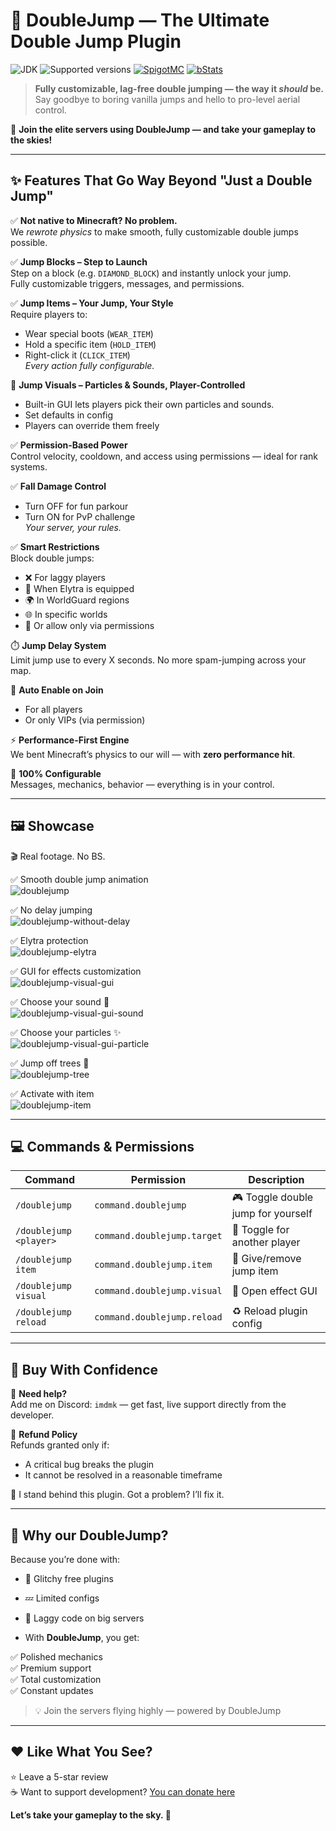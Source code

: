 # 🚀 DoubleJump — The Ultimate Double Jump Plugin

![JDK](https://img.shields.io/badge/JDK-1.17-blue.svg)
![Supported versions](https://img.shields.io/badge/Minecraft-1.17--1.21.5-green.svg)
[![SpigotMC](https://img.shields.io/badge/Buy_on_SpigotMC-yellow.svg)](https://www.spigotmc.org/resources/spenttime.111938/)
[![bStats](https://img.shields.io/badge/Servers_using_doublejump-00695c)](https://bstats.org/plugin/bukkit/Double-Jump/19387)

> **Fully customizable, lag-free double jumping — the way it *should* be.**  
> Say goodbye to boring vanilla jumps and hello to pro-level aerial control.

🎉 **Join the elite servers using DoubleJump — and take your gameplay to the skies!**

---

## ✨ Features That Go Way Beyond "Just a Double Jump"

✅ **Not native to Minecraft? No problem.**  
We *rewrote physics* to make smooth, fully customizable double jumps possible.

✅ **Jump Blocks – Step to Launch**  
Step on a block (e.g. `DIAMOND_BLOCK`) and instantly unlock your jump.  
Fully customizable triggers, messages, and permissions.

✅ **Jump Items – Your Jump, Your Style**  
Require players to:
- Wear special boots (`WEAR_ITEM`)
- Hold a specific item (`HOLD_ITEM`)
- Right-click it (`CLICK_ITEM`)  
  *Every action fully configurable.*

‍🎨 **Jump Visuals – Particles & Sounds, Player-Controlled**  
- Built-in GUI lets players pick their own particles and sounds.  
- Set defaults in config
- Players can override them freely

✅ **Permission-Based Power**  
Control velocity, cooldown, and access using permissions — ideal for rank systems.

✅ **Fall Damage Control**  
- Turn OFF for fun parkour  
- Turn ON for PvP challenge  
*Your server, your rules.*

✅ **Smart Restrictions**   
Block double jumps:
- ❌ For laggy players
- 🛑 When Elytra is equipped
- 🌍 In WorldGuard regions
- 🌐 In specific worlds
- 👥 Or allow only via permissions

⏱️ **Jump Delay System**  
Limit jump use to every X seconds. No more spam-jumping across your map.

🔄 **Auto Enable on Join**
- For all players
- Or only VIPs (via permission)

⚡ **Performance-First Engine**  
We bent Minecraft’s physics to our will — with **zero performance hit**.

🔧 **100% Configurable**  
Messages, mechanics, behavior — everything is in your control.

---

## 🖼️ Showcase

🎬 Real footage. No BS.

✅ Smooth double jump animation  
![doublejump](assets/doublejump.gif)

✅ No delay jumping  
![doublejump-without-delay](assets/doublejump-without-delay.gif)

✅ Elytra protection  
![doublejump-elytra](assets/doublejump-elytra.gif)

✅ GUI for effects customization  
![doublejump-visual-gui](assets/doublejump-visual-gui.gif)

✅ Choose your sound 🎵  
![doublejump-visual-gui-sound](assets/doublejump-visual-gui-sound.png)

✅ Choose your particles ✨  
![doublejump-visual-gui-particle](assets/doublejump-visual-gui-particle.png)

✅ Jump off trees 🌲  
![doublejump-tree](assets/doublejump-tree.gif)

✅ Activate with item  
![doublejump-item](assets/doublejump-item.png)

---

## 💻 Commands & Permissions

| Command                | Permission                  | Description                         |
|------------------------|-----------------------------|-------------------------------------|
| `/doublejump`          | `command.doublejump`        | 🎮 Toggle double jump for yourself  |
| `/doublejump <player>` | `command.doublejump.target` | 🎯 Toggle for another player        | 
| `/doublejump item`     | `command.doublejump.item`   | 🎁 Give/remove jump item            |
| `/doublejump visual`   | `command.doublejump.visual` | 🎨 Open effect GUI                  |
| `/doublejump reload`   | `command.doublejump.reload` | ♻️ Reload plugin config             |

---

## 🛒 Buy With Confidence

💬 **Need help?**  
Add me on Discord: `imdmk` — get fast, live support directly from the developer.

🔁 **Refund Policy**  
Refunds granted only if:
- A critical bug breaks the plugin
- It cannot be resolved in a reasonable timeframe

🤝 I stand behind this plugin. Got a problem? I’ll fix it.

---

## 🌟 Why our DoubleJump?

Because you’re done with:
- 🚫 Glitchy free plugins
- 💤 Limited configs
- 🐌 Laggy code on big servers

- With **DoubleJump**, you get:

✅ Polished mechanics  
✅ Premium support   
✅ Total customization  
✅ Constant updates

> 💡 Join the servers flying highly — powered by DoubleJump

---

## ❤️ Like What You See?

⭐ Leave a 5-star review  
☕ Want to support development? [You can donate here](https://paypal.me/dominiksuliga)

**Let’s take your gameplay to the sky. 🚀**

